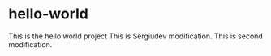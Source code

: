# hello-world
This is the hello world project
This is Sergiudev modification.
This is second modification.
